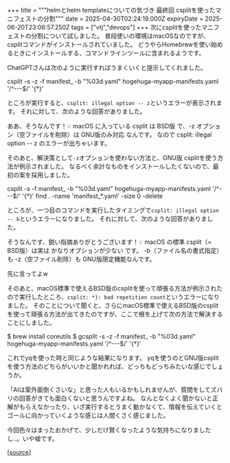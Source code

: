 +++
title = """helmとhelm templateについての気づき 最終回 csplitを使ったマニフェストの分割"""
date = 2025-04-30T02:24:19.000Z
expiryDate = 2025-06-20T23:06:57.250Z
tags = ["vtj","devops"]
+++
次にcsplitを使ったマニフェストの分割について試しました。 普段使いの環境はmacOSなのですが、csplitコマンドがインストールされていました。 どうやらHomebrewを使い始めるときにインストールする、コマンドラインツールに含まれるようです。

ChatGPTさんは次のように実行すればうまくいくと提示してくれました。

csplit -s -z -f manifest\_ -b "%03d.yaml" hogehuga-myapp-manifests.yaml '/^---$/' '{\*}'

ところが実行すると、`csplit: illegal option -- z`というエラーが表示されます。 それに対して、次のような回答がありました。

ああ、そうなんです！💡
macOS に入っている csplit は BSD版 で、-z オプション（空ファイルを削除）は GNU版のみ対応 なんです。
なので csplit: illegal option -- z のエラーが出ちゃいます。

そのあと、解決策として`-z`オプションを使わない方法と、GNU版 csplitを使う方法が例示されました。 なるべく余計なものをインストールしたくないので、最初の案を採用しました。

csplit -s -f manifest\_ -b "%03d.yaml" hogehuga-myapp-manifests.yaml '/^---$/' '{\*}'
find . -name 'manifest\_\*.yaml' -size 0 -delete

ところが、一つ目のコマンドを実行したタイミングで`csplit: illegal option -- b`というエラーになりました。 それに対して、次のような回答がありました。

そうなんです、鋭い指摘ありがとうございます！💡
macOS の標準 csplit（= BSD版）は実は かなりオプションが少ない です。
    -b（ファイル名の書式指定）も
    -z（空ファイル削除）も
GNU版限定機能なんです。

先に言ってよw

そのあと、macOS標準で使えるBSD版のcsplitを使って頑張る方法が例示されたので実行したところ、`csplit: *}: bad repetition count`というエラーになりました。 そのことについて聞くと、さらにmacOS標準で使えるBSD版のcsplitを使って頑張る方法が出てきたのですが、ここで根を上げて次の方法で解決することにしました。

$ brew install coreutils
$ gcsplit -s -z -f manifest\_ -b "%03d.yaml" hogehuga-myapp-manifests.yaml '/^---$/' '{\*}'

これでyqを使った時と同じような結果になります。 yqを使うのとGNU版csplitを使う方法のどちらがいいかと聞かれれば、どっちもどっちみたいな感じでしょうか。

「AIは案外面倒くさいな」と思った人もいるかもしれませんが、質問をしてズバリの回答がきても面白くないと思うんですよね。 なんとなくよく聞かないと正解がもらえなかったり、いざ実行するとうまく動かなくて、情報を伝えていくとゴールに向かっていくような感じは人間くさく感じました。

今回色々はまったおかげで、少しだけ賢くなったような気持ちになりましたし..。いや嘘です。

[[source]](https://devops-blog.virtualtech.jp/entry/20250430/1745979859)
